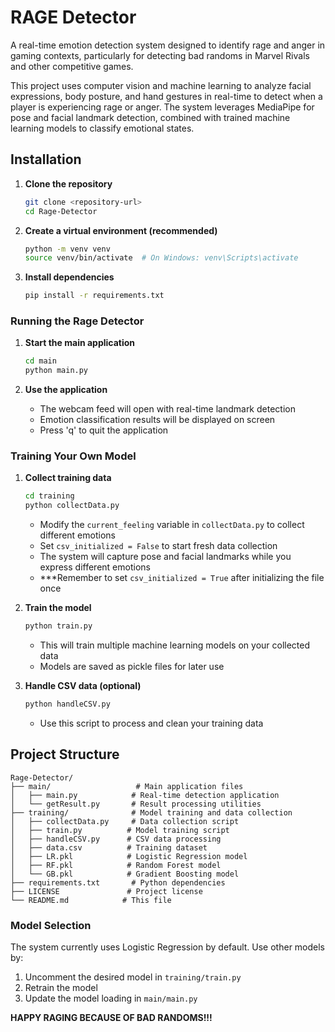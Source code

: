 # RAGE Detector 
A real-time emotion detection system designed to identify rage and anger in gaming contexts, particularly for detecting bad randoms in Marvel Rivals and other competitive games.

This project uses computer vision and machine learning to analyze facial expressions, body posture, and hand gestures in real-time to detect when a player is experiencing rage or anger. The system leverages MediaPipe for pose and facial landmark detection, combined with trained machine learning models to classify emotional states.



## Installation

1. **Clone the repository**
   ```bash
   git clone <repository-url>
   cd Rage-Detector
   ```

2. **Create a virtual environment (recommended)**
   ```bash
   python -m venv venv
   source venv/bin/activate  # On Windows: venv\Scripts\activate
   ```

3. **Install dependencies**
   ```bash
   pip install -r requirements.txt
   ```


### Running the Rage Detector

1. **Start the main application**
   ```bash
   cd main
   python main.py
   ```

2. **Use the application**
   - The webcam feed will open with real-time landmark detection
   - Emotion classification results will be displayed on screen
   - Press 'q' to quit the application

### Training Your Own Model

1. **Collect training data**
   ```bash
   cd training
   python collectData.py
   ```
   - Modify the `current_feeling` variable in `collectData.py` to collect different emotions
   - Set `csv_initialized = False` to start fresh data collection
   - The system will capture pose and facial landmarks while you express different emotions
   - ***Remember to set `csv_initialized = True` after initializing the file once

2. **Train the model**
   ```bash
   python train.py
   ```
   - This will train multiple machine learning models on your collected data
   - Models are saved as pickle files for later use

3. **Handle CSV data (optional)**
   ```bash
   python handleCSV.py
   ```
   - Use this script to process and clean your training data

## Project Structure

```
Rage-Detector/
├── main/                   # Main application files
│   ├── main.py            # Real-time detection application
│   └── getResult.py       # Result processing utilities
├── training/              # Model training and data collection
│   ├── collectData.py     # Data collection script
│   ├── train.py          # Model training script
│   ├── handleCSV.py      # CSV data processing
│   ├── data.csv          # Training dataset
│   ├── LR.pkl            # Logistic Regression model
│   ├── RF.pkl            # Random Forest model
│   └── GB.pkl            # Gradient Boosting model
├── requirements.txt       # Python dependencies
├── LICENSE               # Project license
└── README.md            # This file
```


### Model Selection
The system currently uses Logistic Regression by default. Use other models by:

1. Uncomment the desired model in `training/train.py`
2. Retrain the model
3. Update the model loading in `main/main.py`

**HAPPY RAGING BECAUSE OF BAD RANDOMS!!!**
